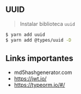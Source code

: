 ## UUID

> Instalar biblioteca `uuid`
```bash
$ yarn add uuid
$ yarn add @types/uuid -D
```

## Links importantes

- md5hashgenerator.com
- https://jwt.io/
- https://typeorm.io/#/